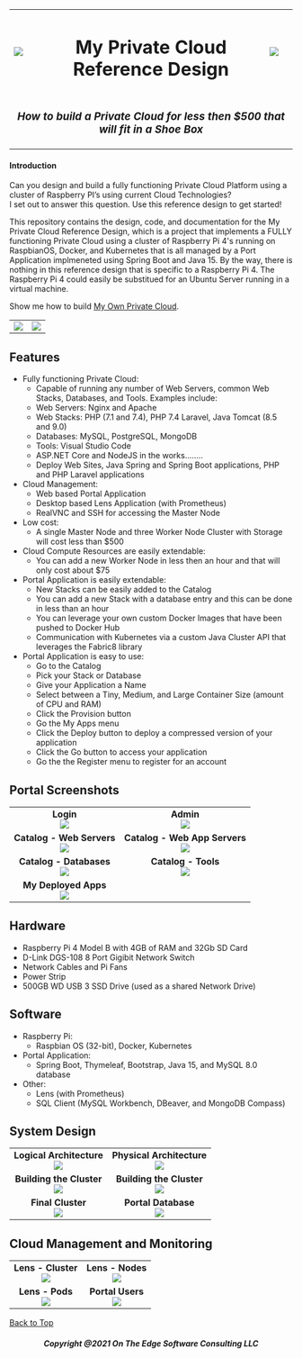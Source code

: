 <div width = "100%">
<table width="100%">
    <tr>
        <td><img src="https://github.com/markreha/myprivatecloud/blob/main/documentation/logo.jpg"/></td>
        <td align="center"><h1>My Private Cloud <br/> Reference Design</h1></td>
        <td><img src="https://github.com/markreha/myprivatecloud/blob/main/documentation/logo.jpg"/></td>
    </tr>
    <tr>
        <td align="center" colspan="3"><h3><i> How to build a Private Cloud for less then $500 that will fit in a Shoe Box</i></h3></td>
    </tr>
</table>
</div>

#### Introduction
Can you design and build a fully functioning Private Cloud Platform using a cluster of Raspberry PI’s using current Cloud Technologies?
<br/>
I set out to answer this question. Use this reference design to get started!

This repository contains the design, code, and documentation for the My Private Cloud Reference Design, which is a project that implements a FULLY functioning Private Cloud using a cluster of Raspberry Pi 4's running on RaspbianOS, Docker, and Kubernetes that is all managed by a Port Application implmeneted using Spring Boot and Java 15. By the way, there is nothing in this reference design that is specific to a Raspberry Pi 4. The Raspberry Pi 4 could easily be substitued for an Ubuntu Server running in a virtual machine.

Show me how to build [My Own Private Cloud](https://github.com/markreha/myprivatecloud/blob/main/documentation/HOWTO.md).

<table>
    <tr>
        <td><img src="https://github.com/markreha/myprivatecloud/blob/main/documentation/design/Logical%20Architecture.png"/></td>
        <td><img src="https://github.com/markreha/myprivatecloud/blob/main/documentation/design/Physical%20Architecture.png"/></td>
    </tr>
</table>

## Features
- Fully functioning Private Cloud:
    - Capable of running any number of Web Servers, common Web Stacks, Databases, and Tools. Examples include:
    - Web Servers: Nginx and Apache
    - Web Stacks: PHP (7.1 and 7.4), PHP 7.4 Laravel, Java Tomcat (8.5 and 9.0)
    - Databases: MySQL, PostgreSQL, MongoDB
    - Tools: Visual Studio Code
    - ASP.NET Core and NodeJS in the works........
    - Deploy Web Sites, Java Spring and Spring Boot applications, PHP and PHP Laravel applications
- Cloud Management:
    - Web based Portal Application
    - Desktop based Lens Application (with Prometheus)
    - RealVNC and SSH for accessing the Master Node
- Low cost:
    - A single Master Node and three Worker Node Cluster with Storage will cost less than $500
- Cloud Compute Resources are easily extendable:
    - You can add a new Worker Node in less then an hour and that will only cost about $75
- Portal Application is easily extendable:
    - New Stacks can be easily added to the Catalog
    - You can add a new Stack with a database entry and this can be done in less than an hour
    - You can leverage your own custom Docker Images that have been pushed to Docker Hub
    - Communication with Kubernetes via a custom Java Cluster API that leverages the Fabric8 library
- Portal Application is easy to use:
    - Go to the Catalog
    - Pick your Stack or Database
    - Give your Application a Name
    - Select between a Tiny, Medium, and Large Container Size (amount of CPU and RAM)
    - Click the Provision button
    - Go the My Apps menu
    - Click the Deploy button to deploy a compressed version of your application
    - Click the Go button to access your application
    - Go the the Register menu to register for an account

## Portal Screenshots
<table>
    <tr>
        <td align="center"><b>Login</b><br/><img src="https://github.com/markreha/myprivatecloud/blob/main/documentation/screenshots/Login.png"/></td>
        <td align="center"><b>Admin</b><br/><img src="https://github.com/markreha/myprivatecloud/blob/main/documentation/screenshots/Admin1.png"/></td>
    </tr>
    <tr>
        <td align="center"><b>Catalog - Web Servers</b><br/><img src="https://github.com/markreha/myprivatecloud/blob/main/documentation/screenshots/Catalog1.png"/></td>
        <td align="center"><b>Catalog - Web App Servers</b><br/><img src="https://github.com/markreha/myprivatecloud/blob/main/documentation/screenshots/Catalog2.png"/></td>
    </tr>
    <tr>
        <td align="center"><b>Catalog - Databases</b><br/><img src="https://github.com/markreha/myprivatecloud/blob/main/documentation/screenshots/Catalog3.png"/></td>
        <td align="center"><b>Catalog - Tools</b><br/><img src="https://github.com/markreha/myprivatecloud/blob/main/documentation/screenshots/Catalog4.png"/></td>
    </tr>
    <tr>
        <td align="center"><b>My Deployed Apps</b><br/><img src="https://github.com/markreha/myprivatecloud/blob/main/documentation/screenshots/MyApps1.png"/></td>
        <td align="center"></td>
    </tr>
</table>

## Hardware
- Raspberry Pi 4 Model B with 4GB of RAM and 32Gb SD Card
- D-Link DGS-108 8 Port Gigibit Network Switch
- Network Cables and Pi Fans
- Power Strip
- 500GB WD USB 3 SSD Drive (used as a shared Network Drive)

## Software
- Raspberry Pi:
    - Raspbian OS (32-bit), Docker, Kubernetes
- Portal Application:
    - Spring Boot, Thymeleaf, Bootstrap, Java 15, and MySQL 8.0 database
- Other:
    -  Lens (with Prometheus)
    -  SQL Client (MySQL Workbench, DBeaver, and MongoDB Compass)

## System Design
<table>
    <tr>
        <td align="center"><b>Logical Architecture</b><br/><img src="https://github.com/markreha/myprivatecloud/blob/main/documentation/design/Logical%20Architecture.png"/></td>
        <td align="center"><b>Physical Architecture</b><br/><img src="https://github.com/markreha/myprivatecloud/blob/main/documentation/design/Physical%20Architecture.png"/></td>
    </tr>
     <tr>
        <td align="center"><b>Building the Cluster</b><br/><img src="https://github.com/markreha/myprivatecloud/blob/main/documentation/screenshots/Cluster1.jpeg"/></td>
        <td align="center"><b>Building the Cluster</b><br/><img src="https://github.com/markreha/myprivatecloud/blob/main/documentation/screenshots/Cluster2.jpeg"/></td>
    </tr>
   <tr>
         <td align="center"><b>Final Cluster</b><br/><img src="https://github.com/markreha/myprivatecloud/blob/main/documentation/screenshots/Cluster3.jpeg""/>         </td>
       <td align="center"><b>Portal Database</b><br/><img src="https://github.com/markreha/myprivatecloud/blob/main/documentation/design/ER%20Database%20Diagram.png"/></td>
    </tr>
</table>

## Cloud Management and Monitoring
<table>
    <tr>
        <td align="center"><b>Lens - Cluster</b><br/><img src="https://github.com/markreha/myprivatecloud/blob/main/documentation/screenshots/Lens1.png"/></td>
        <td align="center"><b>Lens - Nodes</b><br/><img src="https://github.com/markreha/myprivatecloud/blob/main/documentation/screenshots/Lens2.png"/></td>
    </tr>
    <tr>
        <td align="center"><b>Lens - Pods</b><br/><img src="https://github.com/markreha/myprivatecloud/blob/main/documentation/screenshots/Lens3.png"/></td>
        <td align="center"><b>Portal Users</b><br/><img src="https://github.com/markreha/myprivatecloud/blob/main/documentation/screenshots/Admin1.png"/></td>
    </tr>
</table>

[Back to Top](#introduction)

<h5 align="center">Copyright @2021 On The Edge Software Consulting LLC</h5>


